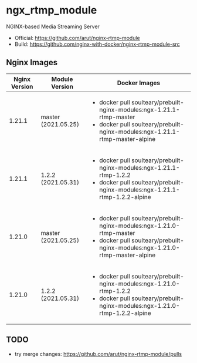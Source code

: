 # ngx_rtmp_module

NGINX-based Media Streaming Server

- Official: https://github.com/arut/nginx-rtmp-module
- Build: https://github.com/nginx-with-docker/nginx-rtmp-module-src

## Nginx Images

<table>
    <thead>
        <tr>
            <th>Nginx Version</th>
            <th>Module Version</th>
            <th>Docker Images</th>
        </tr>
    </thead>
    <tbody>
        <tr>
            <td>1.21.1</td>
            <td>master (2021.05.25)</td>
            <td><ul>
                <li>docker pull soulteary/prebuilt-nginx-modules:ngx-1.21.1-rtmp-master</li>
                <li>docker pull soulteary/prebuilt-nginx-modules:ngx-1.21.1-rtmp-master-alpine</li>
            </ul></td>
        </tr>
        <tr>
            <td>1.21.1</td>
            <td>1.2.2 (2021.05.31)</td>
            <td><ul>
                <li>docker pull soulteary/prebuilt-nginx-modules:ngx-1.21.1-rtmp-1.2.2</li>
                <li>docker pull soulteary/prebuilt-nginx-modules:ngx-1.21.1-rtmp-1.2.2-alpine</li>
            </ul></td>
        </tr>
        <tr>
            <td>1.21.0</td>
            <td>master (2021.05.25)</td>
            <td><ul>
                <li>docker pull soulteary/prebuilt-nginx-modules:ngx-1.21.0-rtmp-master</li>
                <li>docker pull soulteary/prebuilt-nginx-modules:ngx-1.21.0-rtmp-master-alpine</li>
            </ul></td>
        </tr>
        <tr>
            <td>1.21.0</td>
            <td>1.2.2 (2021.05.31)</td>
            <td><ul>
                <li>docker pull soulteary/prebuilt-nginx-modules:ngx-1.21.0-rtmp-1.2.2</li>
                <li>docker pull soulteary/prebuilt-nginx-modules:ngx-1.21.0-rtmp-1.2.2-alpine</li>
            </ul></td>
        </tr>
    </tbody>
</table>

## TODO

- try merge changes: https://github.com/arut/nginx-rtmp-module/pulls
